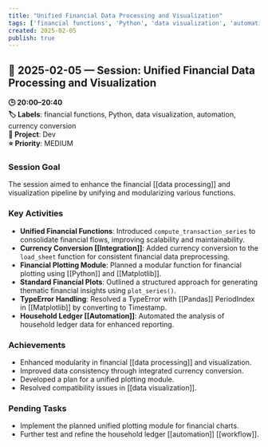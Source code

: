 ```yaml
---
title: "Unified Financial Data Processing and Visualization"
tags: ['financial functions', 'Python', 'data visualization', 'automation', 'currency conversion']
created: 2025-02-05
publish: true
---
```


## 📅 2025-02-05 — Session: Unified Financial Data Processing and Visualization

**🕒 20:00–20:40**  
**🏷️ Labels**: financial functions, Python, data visualization, automation, currency conversion  
**📂 Project**: Dev  
**⭐ Priority**: MEDIUM  


### Session Goal
The session aimed to enhance the financial [[data processing]] and visualization pipeline by unifying and modularizing various functions.

### Key Activities
- **Unified Financial Functions**: Introduced `compute_transaction_series` to consolidate financial flows, improving scalability and maintainability.
- **Currency Conversion [[Integration]]**: Added currency conversion to the `load_sheet` function for consistent financial data preprocessing.
- **Financial Plotting Module**: Planned a modular function for financial plotting using [[Python]] and [[Matplotlib]].
- **Standard Financial Plots**: Outlined a structured approach for generating thematic financial insights using `plot_series()`.
- **TypeError Handling**: Resolved a TypeError with [[Pandas]] PeriodIndex in [[Matplotlib]] by converting to Timestamp.
- **Household Ledger [[Automation]]**: Automated the analysis of household ledger data for enhanced reporting.

### Achievements
- Enhanced modularity in financial [[data processing]] and visualization.
- Improved data consistency through integrated currency conversion.
- Developed a plan for a unified plotting module.
- Resolved compatibility issues in [[data visualization]].

### Pending Tasks
- Implement the planned unified plotting module for financial charts.
- Further test and refine the household ledger [[automation]] [[workflow]].
